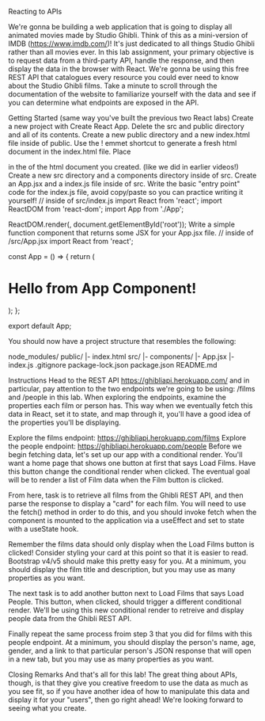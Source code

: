 Reacting to APIs

We're gonna be building a web application that is going to display all animated movies made by Studio Ghibli. Think of this as a mini-version of IMDB (https://www.imdb.com/)! It's just dedicated to all things Studio Ghibli rather than all movies ever. In this lab assignment, your primary objective is to request data from a third-party API, handle the response, and then display the data in the browser with React. We're gonna be using this free REST API that catalogues every resource you could ever need to know about the Studio Ghibli films. Take a minute to scroll through the documentation of the website to familiarize yourself with the data and see if you can determine what endpoints are exposed in the API.

 

Getting Started (same way you've built the previous two React labs)
Create a new project with Create React App.
Delete the src and public directory and all of its contents.
Create a new public directory and a new index.html file inside of public.
Use the ! emmet shortcut to generate a fresh html document in the index.html file. Place <div id="root"></div> in the <body> of the html document you created. (like we did in earlier videos!)
Create a new src directory and a components directory inside of src.
Create an App.jsx and a index.js file inside of src.
Write the basic "entry point" code for the index.js file, avoid copy/paste so you can practice writing it yourself!
// inside of src/index.js
import React from 'react';
import ReactDOM from 'react-dom';
import App from './App';

ReactDOM.render(<App />, document.getElementById('root'));
Write a simple function component that returns some JSX for your App.jsx file.
// inside of /src/App.jsx
import React from 'react';

const App = () => {
    return (
        <div>
            <h1>Hello from App Component!</h1>
        </div>
    );
};

export default App;
 

You should now have a project structure that resembles the following:

node_modules/
public/
|- index.html
src/
|- components/
|- App.jsx
|- index.js
.gitignore
package-lock.json
package.json
README.md
 

Instructions
Head to the REST API https://ghibliapi.herokuapp.com/ and in particular, pay attention to the two endpoints we're going to be using: /films and /people in this lab. When exploring the endpoints, examine the properties each film or person has. This way when we eventually fetch this data in React, set it to state, and map through it, you'll have a good idea of the properties you'll be displaying.

Explore the films endpoint: https://ghibliapi.herokuapp.com/films
Explore the people endpoint: https://ghibliapi.herokuapp.com/people
Before we begin fetching data, let's set up our app with a conditional render. You'll want a home page that shows one button at first that says Load Films. Have this button change the conditional render when clicked. The eventual goal will be to render a list of Film data when the Film button is clicked.

From here, task is to retrieve all films from the Ghibli REST API, and then parse the response to display a "card" for each film. You will need to use the fetch() method in order to do this, and you should invoke fetch when the component is mounted to the application via a useEffect and set to state with a useState hook.

Remember the films data should only display when the Load Films button is clicked!
Consider styling your card at this point so that it is easier to read. Bootstrap v4/v5 should make this pretty easy for you. At a minimum, you should display the film title and description, but you may use as many properties as you want.

The next task is to add another button next to Load Films that says Load People. This button, when clicked, should trigger a different conditional render. We'll be using this new conditional render to retreive and display people data from the Ghibli REST API.

Finally repeat the same process froim step 3 that you did for films with this people endpoint. At a minimum, you should display the person's name, age, gender, and a link to that particular person's JSON response that will open in a new tab, but you may use as many properties as you want.

 

Closing Remarks
And that's all for this lab! The great thing about APIs, though, is that they give you creative freedom to use the data as much as you see fit, so if you have another idea of how to manipulate this data and display it for your "users", then go right ahead! We're looking forward to seeing what you create.
